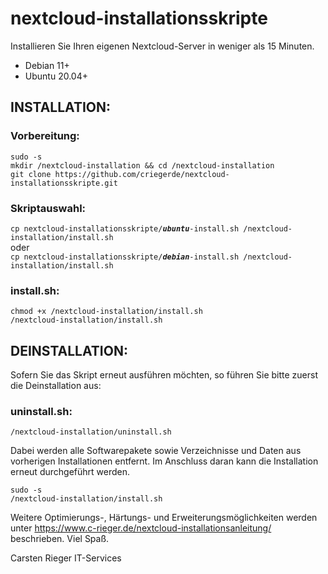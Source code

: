 # nextcloud-installationsskripte
Installieren Sie Ihren eigenen Nextcloud-Server in weniger als 15 Minuten.

* Debian 11+
* Ubuntu 20.04+

<h2>INSTALLATION:</h2>

<h3>Vorbereitung:</h3>
<code>sudo -s</code><br>
<code>mkdir /nextcloud-installation && cd /nextcloud-installation</code><br>
<code>git clone https://github.com/criegerde/nextcloud-installationsskripte.git</code><br>

<h3>Skriptauswahl:</h3>
<code>cp nextcloud-installationsskripte/<b><i>ubuntu</i></b>-install.sh /nextcloud-installation/install.sh</code><br>
oder<br>
<code>cp nextcloud-installationsskripte/<b><i>debian</i></b>-install.sh /nextcloud-installation/install.sh</code><br>

<h3>install.sh:</h3>
<code>chmod +x /nextcloud-installation/install.sh</code><br>
<code>/nextcloud-installation/install.sh</code><br>


<h2>DEINSTALLATION:</h2>
Sofern Sie das Skript erneut ausführen möchten, so führen Sie bitte zuerst die Deinstallation aus:
<h3>uninstall.sh:</h3>
<code>/nextcloud-installation/uninstall.sh</code><br>

Dabei werden alle Softwarepakete sowie Verzeichnisse und Daten aus vorherigen Installationen entfernt.
Im Anschluss daran kann die Installation erneut durchgeführt werden.
 
<code>sudo -s</code><br>
<code>/nextcloud-installation/install.sh</code><br>

Weitere Optimierungs-, Härtungs- und Erweiterungsmöglichkeiten werden unter
https://www.c-rieger.de/nextcloud-installationsanleitung/
beschrieben. Viel Spaß.

Carsten Rieger IT-Services
